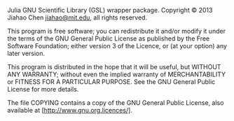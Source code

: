 Julia GNU Scientific Library (GSL) wrapper package. Copyright &copy; 2013 Jiahao Chen <jiahao@mit.edu>, all rights reserved.

This program is free software; you can redistribute it and/or modify it under the terms of the GNU General Public License as published by the Free Software Foundation; either version 3 of the Licence, or (at your option) any later version.

This program is distributed in the hope that it will be useful, but WITHOUT ANY WARRANTY; without even the implied warranty of MERCHANTABILITY or FITNESS FOR A PARTICULAR PURPOSE. See the GNU General Public License for more details.

The file COPYING contains a copy of the GNU General Public License, also available at [http://www.gnu.org.licences/].

